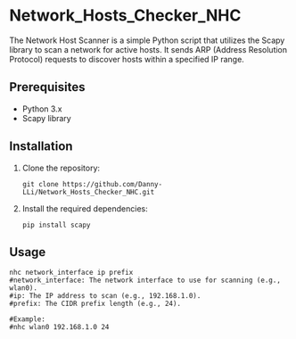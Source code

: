 # Network_Hosts_Checker_NHC
The Network Host Scanner is a simple Python script that utilizes the Scapy library to scan a network for active hosts. It sends ARP (Address Resolution Protocol) requests to discover hosts within a specified IP range.

## Prerequisites

- Python 3.x
- Scapy library

## Installation

1. Clone the repository:

   ```shell
   git clone https://github.com/Danny-LLi/Network_Hosts_Checker_NHC.git
2. Install the required dependencies:
   ```shell
   pip install scapy
## Usage
   ```shell
   nhc network_interface ip prefix
#network_interface: The network interface to use for scanning (e.g., wlan0).
#ip: The IP address to scan (e.g., 192.168.1.0).
#prefix: The CIDR prefix length (e.g., 24).

#Example:
#nhc wlan0 192.168.1.0 24
